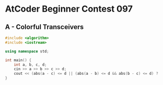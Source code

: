 # AtCoder Beginner Contest 097
## A - Colorful Transceivers
```cpp
#include <algorithm>
#include <iostream>

using namespace std;

int main() {
    int a, b, c, d;
    cin >> a >> b >> c >> d;
    cout << (abs(a - c) <= d || (abs(a - b) <= d && abs(b - c) <= d) ? "Yes" : "No") << endl;
}
```

